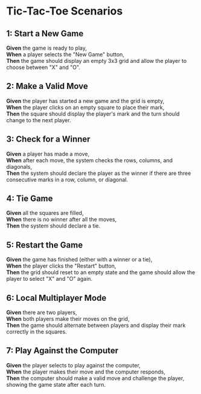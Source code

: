 # Tic-Tac-Toe Scenarios

## 1: Start a New Game
**Given** the game is ready to play,  
**When** a player selects the "New Game" button,  
**Then** the game should display an empty 3x3 grid and allow the player to choose between "X" and "O".

## 2: Make a Valid Move
**Given** the player has started a new game and the grid is empty,  
**When** the player clicks on an empty square to place their mark,  
**Then** the square should display the player's mark and the turn should change to the next player.

## 3: Check for a Winner
**Given** a player has made a move,  
**When** after each move, the system checks the rows, columns, and diagonals,  
**Then** the system should declare the player as the winner if there are three consecutive marks in a row, column, or diagonal.

## 4: Tie Game
**Given** all the squares are filled,  
**When** there is no winner after all the moves,  
**Then** the system should declare a tie.

## 5: Restart the Game
**Given** the game has finished (either with a winner or a tie),  
**When** the player clicks the "Restart" button,  
**Then** the grid should reset to an empty state and the game should allow the player to select "X" and "O" again.

## 6: Local Multiplayer Mode
**Given** there are two players,  
**When** both players make their moves on the grid,  
**Then** the game should alternate between players and display their mark correctly in the squares.

## 7: Play Against the Computer
**Given** the player selects to play against the computer,  
**When** the player makes their move and the computer responds,  
**Then** the computer should make a valid move and challenge the player, showing the game state after each turn.
